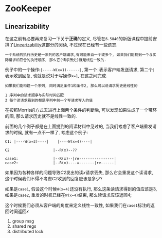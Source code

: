 # ZooKeeper

## Linearizability

在这之前有必要再来复习一下关于**正确**的定义, 尽管在`6.5840`的新版课程中提前安排了[Linearizability](https://anishathalye.com/testing-distributed-systems-for-linearizability/)这部分的阅读, 不过现在已经有一些遗忘.

```
一个系统的执行历史是一系列的客户端请求,有可能来自一个或多个, 如果我们能找到一个与实际请求相符合的执行顺序, 那么它(请求历史)就是线性一致的.
```

例子中的一个操作:`|-----W(x=1)------|`, 第一个`|`表示客户端发送请求, 第二个`|`表示收到回复, 也就是说对于写操作`x=1`, 在这之间完成.


```
如果我们能构建一个序列, 同时满足条件1和条件2, 那么可以说请求历史是线性的

1 序列中的请求顺序与实际时间匹配
2 每个读请求看到的都是序列中前一个写请求写入的值
```

在按照Morris的方式去进行上面两个条件的判断后, 可以发现如果生成了一个带环的图, 那么请求历史就不是线性一致的.

前面的几个例子都是在上面提到的阅读材料中见过的, 当我们考虑了客户端重发请求的时候, 就有一点不一样了, 考虑这个例子:

```
C1: |----W(x=3)----|    |----W(x=4)----|

C2                    |--R(x)--??

case1:                |--R(x)--|re----------------|
case2:                |--R(x)----=-------|re------|
```

如果因为各种各样的问题导致*C2*发出的读*x*请求丢失, 那么它会重发这个读请求, 这个时候我们不得不考虑*C2*收到的回复应该是多少?

如果是`case1`, 假设这个时候`W(x=4)`还没有执行, 那么这条读请求得到的值应该是3, 如果是`case2`, 重发的时机已经在`W(x=4)`结束, 那么读请求应该返回4;

这个时候我们必须从客户端的角度来定义线性一致性, 如果我们在`case1`标注的返回时间返回*x*

1. group msg
2. shared regs
3. distributed lock